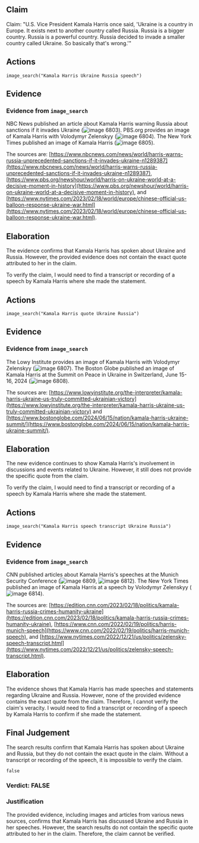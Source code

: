 ## Claim
Claim: "U.S. Vice President Kamala Harris once said, 'Ukraine is a country in Europe. It exists next to another country called Russia. Russia is a bigger country. Russia is a powerful country. Russia decided to invade a smaller country called Ukraine. So basically that's wrong.'"

## Actions
```
image_search("Kamala Harris Ukraine Russia speech")
```

## Evidence
### Evidence from `image_search`
NBC News published an article about Kamala Harris warning Russia about sanctions if it invades Ukraine (![image 6803](media/2025-08-29_23-05-1756508755-565214.jpg)). PBS.org provides an image of Kamala Harris with Volodymyr Zelenskyy (![image 6804](media/2025-08-29_23-05-1756508755-810712.jpg)). The New York Times published an image of Kamala Harris (![image 6805](media/2025-08-29_23-05-1756508755-993597.jpg)).

The sources are: [https://www.nbcnews.com/news/world/harris-warns-russia-unprecedented-sanctions-if-it-invades-ukraine-n1289387](https://www.nbcnews.com/news/world/harris-warns-russia-unprecedented-sanctions-if-it-invades-ukraine-n1289387), [https://www.pbs.org/newshour/world/harris-on-ukraine-world-at-a-decisive-moment-in-history](https://www.pbs.org/newshour/world/harris-on-ukraine-world-at-a-decisive-moment-in-history), and [https://www.nytimes.com/2023/02/18/world/europe/chinese-official-us-balloon-response-ukraine-war.html](https://www.nytimes.com/2023/02/18/world/europe/chinese-official-us-balloon-response-ukraine-war.html).


## Elaboration
The evidence confirms that Kamala Harris has spoken about Ukraine and Russia. However, the provided evidence does not contain the exact quote attributed to her in the claim.

To verify the claim, I would need to find a transcript or recording of a speech by Kamala Harris where she made the statement.


## Actions
```
image_search("Kamala Harris quote Ukraine Russia")
```

## Evidence
### Evidence from `image_search`
The Lowy Institute provides an image of Kamala Harris with Volodymyr Zelenskyy (![image 6807](media/2025-08-29_23-06-1756508769-948521.jpg)). The Boston Globe published an image of Kamala Harris at the Summit on Peace in Ukraine in Switzerland, June 15-16, 2024 (![image 6808](media/2025-08-29_23-06-1756508770-976386.jpg)).

The sources are: [https://www.lowyinstitute.org/the-interpreter/kamala-harris-ukraine-us-truly-committed-ukrainian-victory](https://www.lowyinstitute.org/the-interpreter/kamala-harris-ukraine-us-truly-committed-ukrainian-victory) and [https://www.bostonglobe.com/2024/06/15/nation/kamala-harris-ukraine-summit/](https://www.bostonglobe.com/2024/06/15/nation/kamala-harris-ukraine-summit/).


## Elaboration
The new evidence continues to show Kamala Harris's involvement in discussions and events related to Ukraine. However, it still does not provide the specific quote from the claim.

To verify the claim, I would need to find a transcript or recording of a speech by Kamala Harris where she made the statement.


## Actions
```
image_search("Kamala Harris speech transcript Ukraine Russia")
```

## Evidence
### Evidence from `image_search`
CNN published articles about Kamala Harris's speeches at the Munich Security Conference (![image 6809](media/2025-08-29_23-06-1756508782-480619.jpg), ![image 6812](media/2025-08-29_23-06-1756508782-698440.jpg)). The New York Times published an image of Kamala Harris at a speech by Volodymyr Zelenskyy (![image 6814](media/2025-08-29_23-06-1756508783-031215.jpg)).

The sources are: [https://edition.cnn.com/2023/02/18/politics/kamala-harris-russia-crimes-humanity-ukraine](https://edition.cnn.com/2023/02/18/politics/kamala-harris-russia-crimes-humanity-ukraine), [https://www.cnn.com/2022/02/19/politics/harris-munich-speech](https://www.cnn.com/2022/02/19/politics/harris-munich-speech), and [https://www.nytimes.com/2022/12/21/us/politics/zelensky-speech-transcript.html](https://www.nytimes.com/2022/12/21/us/politics/zelensky-speech-transcript.html).


## Elaboration
The evidence shows that Kamala Harris has made speeches and statements regarding Ukraine and Russia. However, none of the provided evidence contains the exact quote from the claim. Therefore, I cannot verify the claim's veracity. I would need to find a transcript or recording of a speech by Kamala Harris to confirm if she made the statement.


## Final Judgement
The search results confirm that Kamala Harris has spoken about Ukraine and Russia, but they do not contain the exact quote in the claim. Without a transcript or recording of the speech, it is impossible to verify the claim.

`false`


### Verdict: FALSE

### Justification
The provided evidence, including images and articles from various news sources, confirms that Kamala Harris has discussed Ukraine and Russia in her speeches. However, the search results do not contain the specific quote attributed to her in the claim. Therefore, the claim cannot be verified.
